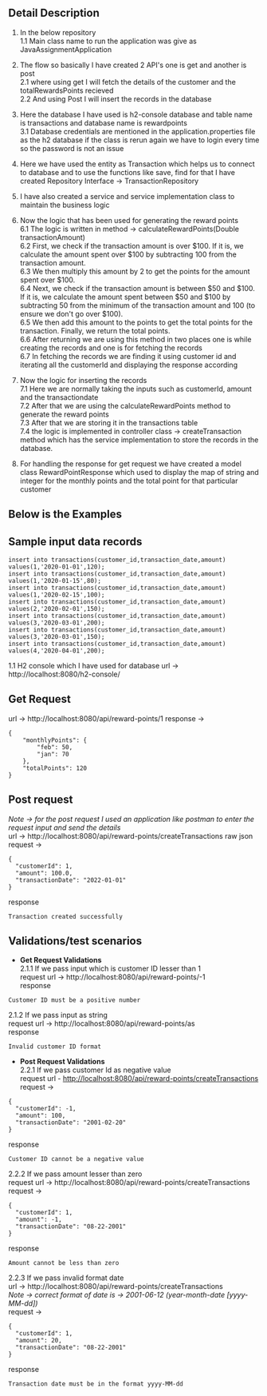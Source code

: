 ## Detail Description
1. In the below repository <br>
1.1 Main class name to run the application was give as JavaAssignmentApplication 

2. The flow so basically I have created 2 API's one is get and another is post <br>
2.1 where using get I will fetch the details of the customer and the totalRewardsPoints recieved <br>
2.2 And using Post I will insert the records in the database

3. Here the database I have used is h2-console database and table name is transactions and database name is rewardpoints <br>
3.1 Database credentials are mentioned in the application.properties file as the h2 database if the class is rerun again we have to login every time so the password is not an issue

4. Here we have used the entity as Transaction which helps us to connect to database and to use the functions like save, find for that I have created Repository Interface -> TransactionRepository

5. I have also created a service and service implementation class to maintain the business logic

6. Now the logic that has been used for generating the reward points <br>
6.1 The logic is written in method -> calculateRewardPoints(Double transactionAmount) <br>
6.2 First, we check if the transaction amount is over $100. If it is, we calculate the amount spent over $100 by subtracting 100 from the transaction amount. <br>
6.3 We then multiply this amount by 2 to get the points for the amount spent over $100. <br>
6.4 Next, we check if the transaction amount is between $50 and $100. If it is, we calculate the amount spent between $50 and $100 by subtracting 50 from the minimum of the transaction amount and 100 (to ensure we don't go over $100).<br>
6.5 We then add this amount to the points to get the total points for the transaction.
Finally, we return the total points. <br>
6.6 After returning we are using this method in two places one is while creating the records and one is for fetching the records <br>
6.7 In fetching the records we are finding it using customer id and iterating all the customerId and displaying the response according <br>

7. Now the logic for inserting the records <br>
7.1 Here we are normally taking the inputs such as customerId, amount and the transactiondate <br>
7.2 After that we are using the calculateRewardPoints method to generate the reward points <br>
7.3 After that we are storing it in the transactions table <br>
7.4 the logic is implemented in controller class -> createTransaction method which has the service implementation to store the records in the database. 

8. For handling the response for get request we have created a model class RewardPointResponse which used to display the map of string and integer for the monthly points and the total point for that particular customer

## Below is the Examples
## Sample input data records 
```
insert into transactions(customer_id,transaction_date,amount) values(1,'2020-01-01',120);
insert into transactions(customer_id,transaction_date,amount) values(1,'2020-01-15',80);
insert into transactions(customer_id,transaction_date,amount) values(1,'2020-02-15',100);
insert into transactions(customer_id,transaction_date,amount) values(2,'2020-02-01',150);
insert into transactions(customer_id,transaction_date,amount) values(3,'2020-03-01',200);
insert into transactions(customer_id,transaction_date,amount) values(3,'2020-03-01',150);
insert into transactions(customer_id,transaction_date,amount) values(4,'2020-04-01',200);
```
1.1 H2 console which I have used for database 
url -> http://localhost:8080/h2-console/
## Get Request 
url -> http://localhost:8080/api/reward-points/1
response ->
```
{
    "monthlyPoints": {
        "feb": 50,
        "jan": 70
    },
    "totalPoints": 120
}
```
## Post request 
<i> Note -> for the post request I used an application like postman to enter the request input and send the details </i><br>
url -> http://localhost:8080/api/reward-points/createTransactions
raw json request ->
```
{
  "customerId": 1,
  "amount": 100.0,
  "transactionDate": "2022-01-01"
}
```
response
```
Transaction created successfully
```
## Validations/test scenarios
- <b> Get Request Validations </b> <br>
2.1.1 If we pass input which is customer ID lesser than 1 <br>
request url -> http://localhost:8080/api/reward-points/-1 <br>
response
```
Customer ID must be a positive number
```
2.1.2 If we pass input as string <br>
request url -> http://localhost:8080/api/reward-points/as <br>
response 
```
Invalid customer ID format
```
- <b>  Post Request Validations </b> <br>
2.2.1 If we pass customer Id as negative value <br>
request url - <a href="http://localhost:8080/api/reward-points/createTransactions">http://localhost:8080/api/reward-points/createTransactions</a> <br>
request ->
```
{
  "customerId": -1,
  "amount": 100,
  "transactionDate": "2001-02-20"
}
```
response 
```
Customer ID cannot be a negative value
```
2.2.2 If we pass amount lesser than zero <br>
request url -> http://localhost:8080/api/reward-points/createTransactions <br>
request ->
```
{
  "customerId": 1,
  "amount": -1,
  "transactionDate": "08-22-2001"
}
```
response 
```
Amount cannot be less than zero
```
2.2.3 If we pass invalid format date <br>
url -> http://localhost:8080/api/reward-points/createTransactions <br/>
<i>Note -> correct format of date is -> 2001-06-12 (year-month-date [yyyy-MM-dd])</i><br>
request ->
```
{
  "customerId": 1,
  "amount": 20,
  "transactionDate": "08-22-2001"
}
```
response 
```
Transaction date must be in the format yyyy-MM-dd
```
